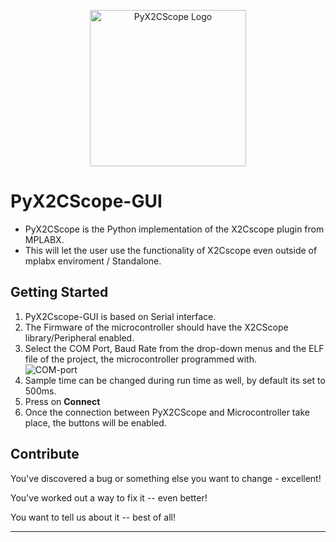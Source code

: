 <p align="center">
  <img src="docs/microchip-technology-logo.png" alt="PyX2CScope Logo" width="250">
</p>

  
# PyX2CScope-GUI
- PyX2CScope is the Python implementation of the X2Cscope plugin from MPLABX.
- This will let the user use the functionality of X2Cscope even outside of mplabx enviroment / Standalone.

## Getting Started

1. PyX2Cscope-GUI is based on Serial interface.
2. The Firmware of the microcontroller should have the X2CScope library/Peripheral enabled.
2. Select the COM Port, Baud Rate from the drop-down menus and the ELF file of the project, the microcontroller programmed with. <br>
    ![COM-port](docs/img/Setting.jpg)
3. Sample time can be changed during run time as well, by default its set to 500ms.
4. Press on **Connect**
5. Once the connection between PyX2CScope and Microcontroller take place, the buttons will be enabled.

## Contribute
You've discovered a bug or something else you want to change - excellent!

You've worked out a way to fix it -- even better!

You want to tell us about it -- best of all!



-------------------------------------------------------------------



